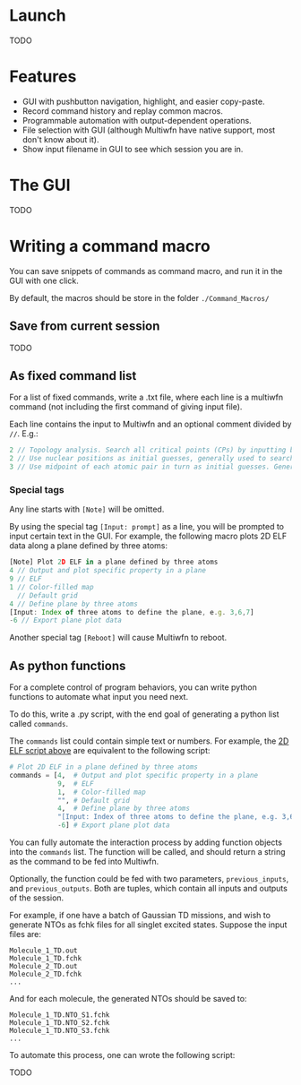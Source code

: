 # Launch
TODO

# Features

 * GUI with pushbutton navigation, highlight, and easier copy-paste. 
 * Record command history and replay common macros.
 * Programmable automation with output-dependent operations.
 * File selection with GUI (although Multiwfn have native support, most don't know about it).
 * Show input filename in GUI to see which session you are in.

# The GUI

TODO

# Writing a command macro

You can save snippets of commands as command macro, and run it in the GUI with one click.

By default, the macros should be store in the folder `./Command_Macros/`

## Save from current session

TODO

## As fixed command list
For a list of fixed commands, write a .txt file, where each line is a multiwfn command (not including the first command of giving input file).

Each line contains the input to Multiwfn and an optional comment divided by `//`. E.g.:
```TypeScript
2 // Topology analysis. Search all critical points (CPs) by inputting below commands
2 // Use nuclear positions as initial guesses, generally used to search (3,-3) CPs
3 // Use midpoint of each atomic pair in turn as initial guesses. Generally all (3,-1) CPs could be found, some (3,+1) or (3,+3) may also be found at the same time
```
### Special tags
Any line starts with `[Note]` will be omitted. 

By using the special tag `[Input: prompt]` as a line, you will be prompted to input certain text in the GUI. For example, the following macro plots 2D ELF data along a plane defined by three atoms: 
<a name="2D_ELF_Example"></a>
```TypeScript
[Note] Plot 2D ELF in a plane defined by three atoms
4 // Output and plot specific property in a plane
9 // ELF
1 // Color-filled map
  // Default grid
4 // Define plane by three atoms
[Input: Index of three atoms to define the plane, e.g. 3,6,7]
-6 // Export plane plot data
```
Another special tag `[Reboot]` will cause Multiwfn to reboot.

## As python functions

For a complete control of program behaviors, you can write python functions to automate what input you need next. 

To do this, write a .py script, with the end goal of generating a python list called `commands`.

The `commands` list could contain simple text or numbers. For example, the [2D ELF script above](#2D_ELF_Example) are equivalent to the following script:
```python
# Plot 2D ELF in a plane defined by three atoms
commands = [4,  # Output and plot specific property in a plane
            9,  # ELF
            1,  # Color-filled map
            "", # Default grid
            4,  # Define plane by three atoms
            "[Input: Index of three atoms to define the plane, e.g. 3,6,7]",
            -6] # Export plane plot data
```
You can fully automate the interaction process by adding function objects into the `commands` list. The function will be called, and should return a string as the command to be fed into Multiwfn.  

Optionally, the function could be fed with two parameters, `previous_inputs`, and `previous_outputs`. Both are tuples, which contain all inputs and outputs of the session. 

For example, if one have a batch of Gaussian TD missions, and wish to generate NTOs as fchk files for all singlet excited states. Suppose the input files are:
```
Molecule_1_TD.out
Molecule_1_TD.fchk
Molecule_2_TD.out
Molecule_2_TD.fchk
...
```
And for each molecule, the generated NTOs should be saved to:
```
Molecule_1_TD.NTO_S1.fchk
Molecule_1_TD.NTO_S2.fchk
Molecule_1_TD.NTO_S3.fchk
...
```
To automate this process, one can wrote the following script:

TODO
